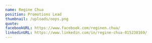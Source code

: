 ```yaml
---
name: Regine Chua
position: Promotions Lead
thumbnail: /uploads/oops.png
quote:
facebookURL: https://www.facebook.com/reginen.chua/
linkedinURL: https://www.linkedin.com/in/regine-chua-015238169/
---
```

